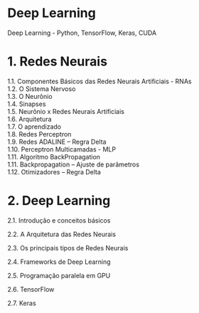 # Deep Learning <br>

Deep Learning - Python, TensorFlow, Keras, CUDA  <br>

# 1. Redes Neurais <br>
1.1. Componentes Básicos das Redes Neurais Artificiais - RNAs <br>
1.2. O Sistema Nervoso <br>
1.3. O Neurônio <br>
1.4. Sinapses <br>
1.5. Neurônio x Redes Neurais Artificiais <br>
1.6. Arquitetura <br>
1.7. O aprendizado <br>
1.8. Redes Perceptron <br> 
1.9.  Redes ADALINE – Regra Delta <br>
1.10. Perceptron Multicamadas - MLP <br>
1.11. Algoritmo BackPropagation <br>
1.11. Backpropagation – Ajuste de parâmetros<br>
1.12.  Otimizadores – Regra Delta <br>

# 2. Deep Learning  <br>

2.1. Introdução e conceitos básicos  <br> 

2.2. A Arquitetura das Redes Neurais  <br>

2.3. Os principais tipos de Redes Neurais  <br>

2.4. Frameworks de Deep Learning  <br>

2.5. Programação paralela em GPU  <br>

2.6. TensorFlow  <br>

2.7. Keras  <br>

